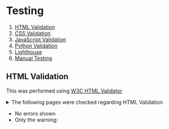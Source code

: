 # Testing

1. [HTML Validation](#html-validation)
2. [CSS Validation](#css-validation)
3. [JavaScript Validation](#javascript-validation)
4. [Python Validation](#python-validation)
5. [Lighthouse](#lighthouse)
6. [Manual Testing](#manual-testing)
   
## HTML Validation
This was performed using [W3C HTML Validator](https://validator.w3.org/nu/)

<details>
   <summary>The following pages were checked regarding HTML Validation</summary>

* The Home Page **/**
* /posters/ 
* /posters/add_poster/ 
* /posters/edit_poster/1/ 
* /posters/delete_poster/1/ 
* /posters/edit_poster/54/ 
* /posters/54/ 
* /posters/edit_poster/54/ 
* /wishlist/my_wishlist/ 
* /wishlist/remove_from_list/54/ 
* /bag/ 
* /posters/9/ i.e. the *Poster Details* page
* /checkout/checkout_success/83CA4CAA945C47CBA93BECA191C21F60/ 
* /profile/ 
* /profile/order_history/83CA4CAA945C47CBA93BECA191C21F60/ 
* /reviews/add_review/ 
* /reviews/edit_review/5/ 
* /reviews/delete_review/5/ 
* /wishlist/my_wishlist/ 
* /wishlist/remove_from_list/3/ 
* /reviews/my_reviews/ 
</details>

* No errors shown 
* Only the warning: *<script type="text/javascript"> - Warning: The type attribute is unnecessary for JavaScript resources.*
* I left the type attribute intact

## CSS Validation

This was performed using [W3C CSS Validator](https://jigsaw.w3.org/css-validator/)

 - No issues flagged during CSS validation

## JavaScript Validation

This was performed using [JSHint](https://jshint.com/)
No errors

## Python Validation

I used both Code Institute's [PEP8 Linter](https://pep8ci.herokuapp.com/) and *python3 -m flake8*.<br>
However I had a very bad UX after making **ALL** the changes pointed out by Flake8. That is, my *Checkout Functionality* failed to worked! So I had to revert. Therefore, in light of this, I have chosen to leave the following migration files and system-generated/imported code intact:

 <details>
  <summary>Flask8 flagged code</summary>

```

    ./.devcontainer/build-assets/http_server.py:22:80: E501 line too long (80 > 79 characters)
    ./.devcontainer/build-assets/make_url.py:10:39: E231 missing whitespace after ','
    ./.devcontainer/build-assets/make_url.py:11:36: E231 missing whitespace after ','
    ./.devcontainer/build-assets/make_url.py:12:39: E231 missing whitespace after ','
    ./.devcontainer/build-assets/make_url.py:14:59: W292 no newline at end of file
    ./bag/context_processors.py:87:5: F841 local variable 'when_ranges_equal' is assigned to but never used
    ./bag/migrations/0001_initial.py:19:80: E501 line too long (117 > 79 characters)
    ./bag/migrations/0001_initial.py:22:80: E501 line too long (171 > 79 characters)
    ./bag/migrations/0001_initial.py:31:80: E501 line too long (175 > 79 characters)
    ./bag/migrations/0001_initial.py:35:80: E501 line too long (135 > 79 characters)
    ./bag/models.py:2:1: F401 'django.db.models.CheckConstraint' imported but unused
    ./bag/models.py:2:1: F401 'django.db.models.Q' imported but unused
    ./bag/tests.py:1:1: F401 'django.test.TestCase' imported but unused
    ./bag/views.py:119:5: F841 local variable 'e' is assigned to but never used
    ./biblia/common.py:49:5: F841 local variable 'when_ranges_equal' is assigned to but never used
    ./biblia/settings.py:16:5: F401 'env' imported but unused
    ./biblia/settings.py:147:80: E501 line too long (91 > 79 characters)
    ./biblia/settings.py:150:80: E501 line too long (81 > 79 characters)
    ./biblia/settings.py:153:80: E501 line too long (82 > 79 characters)
    ./biblia/settings.py:156:80: E501 line too long (83 > 79 characters)
    ./biblia/urls.py:34:1: F811 redefinition of unused 'handler404' from line 20
    ./biblia/urls.py:35:1: F811 redefinition of unused 'handler500' from line 20
    ./checkout/apps.py:8:9: F401 'checkout.signals' imported but unused
    ./checkout/tests.py:1:1: F401 'django.test.TestCase' imported but unused
    ./checkout/webhooks.py:28:5: F841 local variable 'e' is assigned to but never used
    ./checkout/webhooks.py:31:5: F841 local variable 'e' is assigned to but never used
    ./home/admin.py:1:1: F401 'django.contrib.admin' imported but unused
    ./home/models.py:1:1: F401 'django.db.models' imported but unused
    ./home/tests.py:1:1: F401 'django.test.TestCase' imported but unused
    ./home/urls.py:1:1: F401 'django.contrib.admin' imported but unused
    ./posters/tests.py:1:1: F401 'django.test.TestCase' imported but unused
    ./profiles/admin.py:1:1: F401 'django.contrib.admin' imported but unused
    ./profiles/migrations/0001_initial.py:21:80: E501 line too long (117 > 79 characters)
    ./profiles/migrations/0001_initial.py:22:80: E501 line too long (97 > 79 characters)
    ./profiles/migrations/0001_initial.py:23:80: E501 line too long (111 > 79 characters)
    ./profiles/migrations/0001_initial.py:24:80: E501 line too long (93 > 79 characters)
    ./profiles/migrations/0001_initial.py:25:80: E501 line too long (89 > 79 characters)
    ./profiles/migrations/0001_initial.py:26:80: E501 line too long (100 > 79 characters)
    ./profiles/migrations/0001_initial.py:27:80: E501 line too long (100 > 79 characters)
    ./profiles/migrations/0001_initial.py:28:80: E501 line too long (91 > 79 characters)
    ./profiles/migrations/0001_initial.py:29:80: E501 line too long (121 > 79 characters)
    ./profiles/tests.py:1:1: F401 'django.test.TestCase' imported but unused
    ./reviews/migrations/0001_initial.py:22:80: E501 line too long (117 > 79 characters)
    ./reviews/migrations/0001_initial.py:25:80: E501 line too long (85 > 79 characters)
    ./reviews/migrations/0001_initial.py:28:80: E501 line too long (170 > 79 characters)
    ./reviews/migrations/0001_initial.py:29:80: E501 line too long (112 > 79 characters)
    ./reviews/migrations/0001_initial.py:30:80: E501 line too long (118 > 79 characters)
    ./reviews/tests.py:1:1: F401 'django.test.TestCase' imported but unused
    ./wishlist/tests.py:1:1: F401 'django.test.TestCase' imported but unused
 ```
</details>

## Lighthouse

I used Lighthouse within the Chrome Developer Tools to test the performance, accessibility and SEO of the website.

<details>
  <summary>Lighthouse Report</summary>

   Home Page<br>

![image](https://github.com/DelroyGayle/Biblia-Posters-PP5/assets/91061592/b698fa3b-ea52-4d6e-bd1e-1eb95ca26466)

   Posters Page ... **/posters/**

   ![image](https://github.com/DelroyGayle/Biblia-Posters-PP5/assets/91061592/67459201-10e3-4275-bc77-c587434762bc)


</details>

## Additional Testing Comments
+ Carried out tests of the program on both the local terminal and the Code Institute Heroku terminal.
+ Chrome DevTools was used throughout the development process for testing purposes.
+ Added Custom *404 and 500* pages in case any errors occur.

<details>
   <summary>Custom 404 Page</summary>

   ![image](https://github.com/DelroyGayle/Biblia-Posters-PP5/assets/91061592/46e4faa0-165c-425c-aaa6-cb05055cde44)

</details>  


<details>
   <summary>Custom 500 Page</summary>

   ![image](https://github.com/DelroyGayle/Biblia-Posters-PP5/assets/91061592/0be41b0b-e5e8-479d-9224-35dbbad1e48b)

</details>  

## Manual Testing 

### Epic: *Register and Login*

This is broken down into the following
<details>
  <summary>User Stories</summary>

   ![image](https://github.com/DelroyGayle/Biblia-Posters-PP5/assets/91061592/09e75a1c-7f1c-4d9c-bad2-25f12dd0886a)
 
  ![image](https://github.com/DelroyGayle/Biblia-Posters-PP5/assets/91061592/982af554-be3f-4d82-9699-e0fc75fba0b7)

</details>

Criteria:
1. Both Username and Email is necessary to login
2. Verification by Email is mandatory
3. Minimum username length is 4 characters

**User Tasks:**
1. Update the Admin domain of the default site to **biblia.example.com**
2. Demonstrate that the user can Register using a username, password and email address
3. Verify that both the Django and Allauth acknowledge the user's email address
4. Demonstrate that the user can Login to the site
5. Demonstrate that the user can Logout from the site


| Test No. | Feature        | Steps        | Expected Outcome  | Actual Outcome |
| ------------- | ------------- | -------------    | ------------- | ------------- |
| T01 | Register, Login, Logout | Using Allauth incorporate Register/Login/Logout functionality | That the above User Tasks are accomplished | PASS |

<details>

<summary>Verify Registration</summary>

Select the Register option
In this example I registered the username **Tommy**

![image](https://github.com/DelroyGayle/Biblia-Posters-PP5/assets/91061592/7edc1c29-02b7-46c5-932f-380ba63288cb)

Once the account is registered change the Endpoint to **/admin/account/emailaddress/**

![image](https://github.com/DelroyGayle/Biblia-Posters-PP5/assets/91061592/324ee5ea-9144-40ff-abfc-426de3fa1102)

Click to verify the email in the Admin Dashboard

![image](https://github.com/DelroyGayle/Biblia-Posters-PP5/assets/91061592/89f40c3c-b4fb-4cec-8511-ff9ea6c35743)

Confirm That the Email Address is Verified

![image](https://github.com/DelroyGayle/Biblia-Posters-PP5/assets/91061592/a4e72bbe-d3e8-4ee0-8131-dd71b46710a5)

</details>

<details>

<summary>Go back to the App Name/ URL and Logout</summary>

![image](https://github.com/DelroyGayle/Biblia-Posters-PP5/assets/91061592/4e061c55-04bc-4ea5-a64f-8c2288a55dfc)

![image](https://github.com/DelroyGayle/Biblia-Posters-PP5/assets/91061592/7b4b1f8c-8cee-4f1e-9c0d-ed3001947436)

</details>

### Epic: Viewing Posters which includes Menus, Categorisation and Sorting

This is broken down into the following

<details>
  <summary>User Stories</summary>

   ![image](https://github.com/DelroyGayle/Biblia-Posters-PP5/assets/91061592/63d0bf5f-f0b7-46df-b3aa-5544058c2684)

   ![image](https://github.com/DelroyGayle/Biblia-Posters-PP5/assets/91061592/9e9ea1e4-a20d-4400-98d7-122dbfbc291b)

</details>

**User Tasks:**
1. When the user selects the *Shop Now* option, the user can see all available posters
2. User has the option to view particular *categories* of posters using drop-down menus
3. Posters can be sorted by Price, Rating, Poster Name, and Category
4. That all the above work correctly with responsiveness on different sized media

In this online store there are *52 posters* available.

<details>

<summary>Sample of a poster image: The_Resurrected_Jesus_Shows_His_Disciples_His_Pierced_Hands_And_Feet.jpg</summary>

![image](https://github.com/DelroyGayle/Biblia-Posters-PP5/assets/91061592/6af9e35d-45e1-403a-a26e-9ac9ca2d3688)

</details>


| Test No. | Feature        | Steps        | Expected Outcome  | Actual Outcome |
| ------------- | ------------- | -------------    | ------------- | ------------- |
| T02 | View Available Posters | Click the Shop Now button from the Homepage | All available (52) posters are to be shown | PASS |

<details>

<summary>Top of the page</summary>

![image](https://github.com/DelroyGayle/Biblia-Posters-PP5/assets/91061592/0b94d27e-3d37-45c1-bd14-adc03e76b3da)

</details>

<details>

<summary>Bottom of the page</summary>

![image](https://github.com/DelroyGayle/Biblia-Posters-PP5/assets/91061592/81d80de2-7054-4604-80b8-0afe0f23b57a)

</details>


| Test No. | Feature        | Steps        | Expected Outcome  | Actual Outcome |
| ------------- | ------------- | -------------    | ------------- | ------------- |
| T03 | Responsiveness when Viewing Posters | Using the Inspect Tool, demonstrate the view of posters | All available (52) posters are to be shown regardless of the media size | PASS |

<details>

<summary>Large Screen</summary>

![image](https://github.com/DelroyGayle/Biblia-Posters-PP5/assets/91061592/94007ffb-4603-4af9-a198-e7fe3d43f96c)

</details>

<details>

<summary>Tablet</summary>

![image](https://github.com/DelroyGayle/Biblia-Posters-PP5/assets/91061592/7d3d6e3b-4e59-48bc-9df7-76f646148dcc)

</details>

<details>

<summary>Mobile</summary>

![image](https://github.com/DelroyGayle/Biblia-Posters-PP5/assets/91061592/516cf97f-679a-451c-b0ba-50ea4b013495)

![image](https://github.com/DelroyGayle/Biblia-Posters-PP5/assets/91061592/849b30ff-79fb-49b2-ac5d-5a077e429e7d)

</details>

| Test No. | Feature        | Steps        | Expected Outcome  | Actual Outcome |
| ------------- | ------------- | -------------    | ------------- | ------------- |
| T04 | When a Poster is selected, its details are displayed | From the View of Posters, click the image | The poster image is shown with description and rating | PASS |

<details>

<summary>View Poster Details - Desktop</summary>

![image](https://github.com/DelroyGayle/Biblia-Posters-PP5/assets/91061592/627c0551-ee23-476c-b8c7-4db0f611747b)

</details>

| Test No. | Feature        | Steps        | Expected Outcome  | Actual Outcome |
| ------------- | ------------- | -------------    | ------------- | ------------- |
| T05 | View Available Posters | Click the Shop Now button from the Homepage | All available (52) posters are to be shown | PASS |

<details>

<summary>View Poster Details - Mobile</summary>

![image](https://github.com/DelroyGayle/Biblia-Posters-PP5/assets/91061592/d466b50b-0db2-44b4-bce5-1d69dccba24d)

</details>


| Test No. | Feature        | Steps        | Expected Outcome  | Actual Outcome |
| ------------- | ------------- | -------------    | ------------- | ------------- |
| T06 | View All Available **Old Testament** Posters | Select from Menu, Old Testament then select **ALL O.T. Posters**  | All available OT posters are to be shown - Categories */posters/?category=genesis,exodus,numbers,joshua* | PASS |


<details>

<summary>Menu & Display</summary>

![image](https://github.com/DelroyGayle/Biblia-Posters-PP5/assets/91061592/fb28fafb-b018-42a3-8ee6-26bf023e50d7)

<summary>All the Old Testament Posters</summary>

![image](https://github.com/DelroyGayle/Biblia-Posters-PP5/assets/91061592/2f6bc6e8-d2dd-434e-96f7-d8bfebd738c6)

![image](https://github.com/DelroyGayle/Biblia-Posters-PP5/assets/91061592/e20803a6-0c31-4679-b240-0573579802ac)

![image](https://github.com/DelroyGayle/Biblia-Posters-PP5/assets/91061592/eeb105d4-1521-4b8a-a577-ae254ae8c7e0)

</details>


| Test No. | Feature        | Steps        | Expected Outcome  | Actual Outcome |
| ------------- | ------------- | -------------    | ------------- | ------------- |
| T07 | View All Available **New Testament** Posters | Select from Menu, New Testament then select **ALL N.T. Posters**  | All available NT posters are to be shown - Categories */posters/?category=jesus,apostles* | PASS |

<details>

<summary>Menu & Display</summary>

![image](https://github.com/DelroyGayle/Biblia-Posters-PP5/assets/91061592/36b91986-bf54-434e-b8a9-11e7f2bf1926)


<summary>All the New Testament Posters</summary>

![image](https://github.com/DelroyGayle/Biblia-Posters-PP5/assets/91061592/a5f6c916-a501-488b-9522-cd8fef3cdb39)

![image](https://github.com/DelroyGayle/Biblia-Posters-PP5/assets/91061592/262df841-30cd-43c1-8379-fd958a51ea74)

![image](https://github.com/DelroyGayle/Biblia-Posters-PP5/assets/91061592/7d0b2762-b03b-44f6-bfbe-5d03fa80e438)

![image](https://github.com/DelroyGayle/Biblia-Posters-PP5/assets/91061592/f31eba18-bfe0-4eb7-ae98-a49e4c251a54)

![image](https://github.com/DelroyGayle/Biblia-Posters-PP5/assets/91061592/7c2f09e3-bca3-4d63-a884-2adfce760a62)

</details>

| Test No. | Feature        | Steps        | Expected Outcome  | Actual Outcome |
| ------------- | ------------- | -------------    | ------------- | ------------- |
| T08 | View All **Genesis** Posters | Select from Menu, Old Testament then select **Genesis**  | All available Genesis posters are to be shown - Endpoint */posters/?category=genesis* | PASS |

<details>

<summary>Display of Genesis Posters</summary>

![image](https://github.com/DelroyGayle/Biblia-Posters-PP5/assets/91061592/5d86495b-8305-4ad7-9db1-d54acb15bccf)

</details>


| Test No. | Feature        | Steps        | Expected Outcome  | Actual Outcome |
| ------------- | ------------- | -------------    | ------------- | ------------- |
| T09 | View All **Exodus** Posters | Select from Menu, Old Testament then select **Exodus**  | All available Exodus posters are to be shown - Endpoint */posters/?category=exodus* | PASS |

<details>

<summary>Display of Exodus Posters</summary>

![image](https://github.com/DelroyGayle/Biblia-Posters-PP5/assets/91061592/b03189ae-150c-4b7e-b982-67369f499236)

</details>


| Test No. | Feature        | Steps        | Expected Outcome  | Actual Outcome |
| ------------- | ------------- | -------------    | ------------- | ------------- |
| T10 | View All **Numbers** Posters | Select from Menu, Old Testament then select **Numbers**  | All available Numbers posters are to be shown - Endpoint */posters/?category=numbers*| PASS |

<details>

<summary>Display of Numbers Posters</summary>

![image](https://github.com/DelroyGayle/Biblia-Posters-PP5/assets/91061592/5f43584a-b9cf-4212-8457-667f979b6fd4)


</details>


| Test No. | Feature        | Steps        | Expected Outcome  | Actual Outcome |
| ------------- | ------------- | -------------    | ------------- | ------------- |
| T11 | View All **Joshua** Posters | Select from Menu, Old Testament then select **Joshua**  | All available Joshua posters are to be shown - Endpoint */posters/?category=joshua* | PASS |

<details>

<summary>Display of Joshua Posters</summary>

![image](https://github.com/DelroyGayle/Biblia-Posters-PP5/assets/91061592/d125a5dd-2da9-48c8-8d85-0bca33ef07fc)


</details>

| Test No. | Feature        | Steps        | Expected Outcome  | Actual Outcome |
| ------------- | ------------- | -------------    | ------------- | ------------- |
| T12 | View All **Jesus** Posters | Select from Menu, New Testament then select **Jesus**  | All available Jesus posters are to be shown - Endpoint */posters/?category=jesus* | PASS |

<details>

<summary>Display of Jesus Posters</summary>

![image](https://github.com/DelroyGayle/Biblia-Posters-PP5/assets/91061592/a5f6c916-a501-488b-9522-cd8fef3cdb39)

![image](https://github.com/DelroyGayle/Biblia-Posters-PP5/assets/91061592/262df841-30cd-43c1-8379-fd958a51ea74)

![image](https://github.com/DelroyGayle/Biblia-Posters-PP5/assets/91061592/7d0b2762-b03b-44f6-bfbe-5d03fa80e438)

![image](https://github.com/DelroyGayle/Biblia-Posters-PP5/assets/91061592/f31eba18-bfe0-4eb7-ae98-a49e4c251a54)

</details>

| Test No. | Feature        | Steps        | Expected Outcome  | Actual Outcome |
| ------------- | ------------- | -------------    | ------------- | ------------- |
| T13 | View All **The Apostles** Posters | Select from Menu, New Testament then select **Apostles**  | All available Apostles posters are to be shown - Endpoint */posters/?category=apostles* | PASS |

<details>

<summary>Display of The Apostles Posters</summary>

![image](https://github.com/DelroyGayle/Biblia-Posters-PP5/assets/91061592/b9065ab6-2860-46ce-b867-3b4b0120d6f5)

</details>

#### Demonstrate that Posters can be sorted by Price, Rating, Poster Name, and Category

There are two ways of sorting 
1) By Drop-Down Menu:

![image](https://github.com/DelroyGayle/Biblia-Posters-PP5/assets/91061592/643ed253-43a9-4016-ba88-ae6f3953527e)

2) Or By The Sort Selector

![image](https://github.com/DelroyGayle/Biblia-Posters-PP5/assets/91061592/091078ad-b5b5-419c-9bb1-36d36729d3c9)

#### Demonstration of Each Method

| Test No. | Feature        | Steps        | Expected Outcome  | Actual Outcome |
| ------------- | ------------- | -------------    | ------------- | ------------- |
| T14 | Sort Posters **By Price**, *Ascending Order* | Select from Menu, All Posters then select **By Price**  | Posters shown, cheapest at the top, lowest at the bottom - Endpoint */posters/?sort=price&direction=asc* | PASS |

| Test No. | Feature        | Steps        | Expected Outcome  | Actual Outcome |
| ------------- | ------------- | -------------    | ------------- | ------------- |
| T15 | Sort Posters **By Price**, *Ascending Order* - Method 2 | From the Sort Selector, select **Price (low to high)**  | Posters shown, cheapest at the top, lowest at the bottom - Endpoint */posters/?sort=price&direction=asc* | PASS |

![image](https://github.com/DelroyGayle/Biblia-Posters-PP5/assets/91061592/8e40bde7-608d-43e7-82c1-8f500df8b8b1)

<details>

<summary>Price in ascending order</summary>

Cheapest at the top

![image](https://github.com/DelroyGayle/Biblia-Posters-PP5/assets/91061592/34cf62ea-5c37-4215-83a1-4df720f4a1f1)

Most expensive at the bottom

![image](https://github.com/DelroyGayle/Biblia-Posters-PP5/assets/91061592/9dedb441-2e98-4664-9c6c-a3a7cc9c9a65)

</details>


| Test No. | Feature        | Steps        | Expected Outcome  | Actual Outcome |
| ------------- | ------------- | -------------    | ------------- | ------------- |
| T16 | Sort Posters **By Price**, *Descending Order* | From the Sort Selector, select **Price (high to low)**  | Posters shown, most expensive at top, cheapest at the bottom - Endpoint */posters/?sort=price&direction=desc* | PASS |

![image](https://github.com/DelroyGayle/Biblia-Posters-PP5/assets/91061592/3b8410dc-7de8-46dc-a270-b7c50bfdcc2d)

<details>

<summary>Price in descending order</summary>

Most expensive at the top

![image](https://github.com/DelroyGayle/Biblia-Posters-PP5/assets/91061592/7b62e745-6247-43e7-9cd3-2f081948964a)

Cheapest at the bottom

![image](https://github.com/DelroyGayle/Biblia-Posters-PP5/assets/91061592/41bf0347-ff8d-4225-85e8-b478a6515b1b)

</details>

| Test No. | Feature        | Steps        | Expected Outcome  | Actual Outcome |
| ------------- | ------------- | -------------    | ------------- | ------------- |
| T17 | Sort Posters **By Rating**, *Descending Order* | Select from Menu, All Posters then select **By Rating** | Posters shown, highest rate at the top, lowest rating at the bottom - Endpoint */?sort=rating&direction=desc* | PASS |

| Test No. | Feature        | Steps        | Expected Outcome  | Actual Outcome |
| ------------- | ------------- | -------------    | ------------- | ------------- |
| T18 | Sort Posters **By Rating**, *Descending Order* - Method 2 | From the Sort Selector, select **Rating (high to low)** | Posters shown, highest rate at the top, lowest rating at the bottom - Endpoint */?sort=rating&direction=desc* | PASS |

![image](https://github.com/DelroyGayle/Biblia-Posters-PP5/assets/91061592/ff3b83b8-8320-4527-ab85-063c40ba69c6)

<details>

<summary>Rating in descending order</summary>

Highest ratings at the top

![image](https://github.com/DelroyGayle/Biblia-Posters-PP5/assets/91061592/109db7e9-3c41-4267-95bb-36518f824e9d)

Lowest ratings at the bottom

![image](https://github.com/DelroyGayle/Biblia-Posters-PP5/assets/91061592/243b55c9-347e-4769-a05c-780041731fc4)

</details>

| Test No. | Feature        | Steps        | Expected Outcome  | Actual Outcome |
| ------------- | ------------- | -------------    | ------------- | ------------- |
| T19 | Sort Posters **By Rating**, *Ascending Order* | From the Sort Selector, select **Rating (low to high)** | Posters shown, lowest rating at the top, highest rating at the bottom - Endpoint *?sort=rating&direction=asc* | PASS |

![image](https://github.com/DelroyGayle/Biblia-Posters-PP5/assets/91061592/bb10ad19-74e9-4022-9ec3-50c23de23218)

<details>

<summary>Rating in ascending order</summary>

Lowest ratings at the top

![image](https://github.com/DelroyGayle/Biblia-Posters-PP5/assets/91061592/e95ee491-62f7-4ef5-8775-4f8ba2411ac6)

Highest ratings at the bottom

![image](https://github.com/DelroyGayle/Biblia-Posters-PP5/assets/91061592/097d785c-489c-4a40-8c27-ec1e661f5b12)

</details>


| Test No. | Feature        | Steps        | Expected Outcome  | Actual Outcome |
| ------------- | ------------- | -------------    | ------------- | ------------- |
| T20 | Sort Posters **By Category**, *A-Z* | Select from Menu, All Posters then select **By Category**  | Posters shown in Alphabetical Order of Category - Endpoint */posters/?sort=category&direction=asc* | PASS |

| Test No. | Feature        | Steps        | Expected Outcome  | Actual Outcome |
| ------------- | ------------- | -------------    | ------------- | ------------- |
| T21 | Sort Posters **By Category**, *A-Z* - Method 2 | From the Sort Selector, select **Category (A-Z)**  | Posters shown in Alphabetical Order of Category - Endpoint */posters/?sort=category&direction=asc* | PASS |

![image](https://github.com/DelroyGayle/Biblia-Posters-PP5/assets/91061592/ac51d05d-e79b-4a35-945e-e3a8c8653577)

<details>

<summary>Category in Alphabetical Order i.e. Apostles, ...</summary>

![image](https://github.com/DelroyGayle/Biblia-Posters-PP5/assets/91061592/6bb76e41-4c54-40dc-90ae-dd31448562d0)

</details>


| Test No. | Feature        | Steps        | Expected Outcome  | Actual Outcome |
| ------------- | ------------- | -------------    | ------------- | ------------- |
| T22 | Sort Posters **By Category**, *Z-A* | From the Sort Selector, select **Category (Z-A)**  | Posters shown in Descending Alphabetical Order of Category - Endpoint */posters/?sort=category&direction=desc* | PASS |

![image](https://github.com/DelroyGayle/Biblia-Posters-PP5/assets/91061592/952f6bbc-95cd-428d-b230-f47883b1fec9)

<details>

<summary>Category in Descending Alphabetical Order i.e. Numbers then Joshua ...</summary>

![image](https://github.com/DelroyGayle/Biblia-Posters-PP5/assets/91061592/ccbbfa40-f228-424b-bb74-f33f45a1e31a)

</details>


| Test No. | Feature        | Steps        | Expected Outcome  | Actual Outcome |
| ------------- | ------------- | -------------    | ------------- | ------------- |
| T23 | Sort Posters with **All Posters**| Select from Menu, All Posters then select **All Posters**  | All **52** Posters shown - Default view - Endpoint */posters/* | PASS |

| Test No. | Feature        | Steps        | Expected Outcome  | Actual Outcome |
| ------------- | ------------- | -------------    | ------------- | ------------- |
| T24 | Sort Posters with **All Posters** - Method 2 | From the Sort Selector, select **Sort by...**  | All **52** Posters shown - Default view - Endpoint */posters/* | PASS |

![image](https://github.com/DelroyGayle/Biblia-Posters-PP5/assets/91061592/911f4bfa-feeb-4398-9356-a88ea1d278e2)

<details>

<summary>All 52 Posters - Default View</summary>

![image](https://github.com/DelroyGayle/Biblia-Posters-PP5/assets/91061592/627c0551-ee23-476c-b8c7-4db0f611747b)

</details>


| Test No. | Feature        | Steps        | Expected Outcome  | Actual Outcome |
| ------------- | ------------- | -------------    | ------------- | ------------- |
| T25 | Sort Posters **By Name**, *A-Z* | From the Sort Selector, select **Name (A-Z)**  | Posters shown in Alphabetical Order of Poster Name - Endpoint */posters/?sort=name&direction=asc* | PASS |

![image](https://github.com/DelroyGayle/Biblia-Posters-PP5/assets/91061592/fdcab32a-27a0-4287-8d12-b8fb3ad0b276)

<details>

<summary>Name in Alphabetical Order i.e. Abraham, ...</summary>

![image](https://github.com/DelroyGayle/Biblia-Posters-PP5/assets/91061592/51d1847d-71ed-4b95-8fab-0f9e954ab72d)

</details>

| Test No. | Feature        | Steps        | Expected Outcome  | Actual Outcome |
| ------------- | ------------- | -------------    | ------------- | ------------- |
| T26 | Sort Posters **By Name**, *Z-A* | From the Sort Selector, select **Name (Z-A)**  | Posters shown in Descending Alphabetical Order of Poster Name - Endpoint */posters/?sort=Name&direction=desc* | PASS |

![image](https://github.com/DelroyGayle/Biblia-Posters-PP5/assets/91061592/ecc78c53-de13-4ff9-b761-2c53ead26c7f)

<details>

<summary>Name in Descending Alphabetical Order i.e. Zacchaeus then Timbrels ...</summary>

![image](https://github.com/DelroyGayle/Biblia-Posters-PP5/assets/91061592/54d39419-0ffa-4b9e-994f-69305e5103d1)

</details>

### Epic: Search for Posters

<details>
  <summary>User Story</summary>
   
![image](https://github.com/DelroyGayle/Biblia-Posters-PP5/assets/91061592/2d721ad9-5bd9-4fef-966d-85c6f0ec36d2)

</details>

**User Tasks:**
1. A successful search consists of whether the search term appears in the Poster Name or the Poster Description
2. Enter the search parameters via endpoints to perform a search e.g. */posters/?query=**saul*** to bring up all the posters with the search term *saul* in them
3. Use the Searchbar to enter the search term
4. Both methods should show identical results
5. Suitable messages when a null string is entered or null search results

| Test No. | Feature        | Steps        | Expected Outcome  | Actual Outcome |
| ------------- | ------------- | -------------    | ------------- | ------------- |
| T27 | Search For Posters By Name | Either by using the Endpoint or Searchbar test various search terms| Any posters with matching names displayed | PASS |

<details>
<summary>/posters/?query=saul</summary>

![image](https://github.com/DelroyGayle/Biblia-Posters-PP5/assets/91061592/0646712d-33e8-491a-9ecc-ef74159f91a9)
  
</details>

<details>
<summary>/posters/?query=ethio</summary>

![image](https://github.com/DelroyGayle/Biblia-Posters-PP5/assets/91061592/3bda67f6-038b-4116-8f18-4ed186f1b205)

</details>

| Test No. | Feature        | Steps        | Expected Outcome  | Actual Outcome |
| ------------- | ------------- | -------------    | ------------- | ------------- |
| T28 | Search For Posters By Description | Either by using the Endpoint or Searchbar test various search terms| Any posters with matching descriptions displayed | PASS |

*/posters/?query=BED* matched 5 posters 

![image](https://github.com/DelroyGayle/Biblia-Posters-PP5/assets/91061592/4da87e73-00f3-477f-9994-895a5e3e8285)

<details>

<summary>What follows are 2 posters where the match was in the descriptions</summary>

![image](https://github.com/DelroyGayle/Biblia-Posters-PP5/assets/91061592/fcca6530-f744-4103-832a-c2c1fcaef91a)

View the description then *used CTRL-F and 'bed' to highlight that the searches were successful*

![image](https://github.com/DelroyGayle/Biblia-Posters-PP5/assets/91061592/5e59d029-1f07-484e-896f-83f2591af1dc)
 
</details>

| Test No. | Feature        | Steps        | Expected Outcome  | Actual Outcome |
| ------------- | ------------- | -------------    | ------------- | ------------- |
| T29 | Null Search Toast/Message Displayed | Enter nothing in the Searchbar | A suitable message ought to be displayed | PASS |

<details>
<summary>Null Entry in Searchbar</summary>

![image](https://github.com/DelroyGayle/Biblia-Posters-PP5/assets/91061592/e8160d1b-ba71-44c3-aa54-f54fcffbca2f)

</details>

| Test No. | Feature        | Steps        | Expected Outcome  | Actual Outcome |
| ------------- | ------------- | -------------    | ------------- | ------------- |
| T30 | Nonexistent Search Toast/Message Displayed | Enter a search term in the Searchbar that does not exist in any of the posters | A suitable message ought to be displayed | PASS |

<details>
<summary>/posters/?query=HELLO</summary>

![image](https://github.com/DelroyGayle/Biblia-Posters-PP5/assets/91061592/b93c8664-ba08-439a-a9b7-b392a15dc771)
  
</details>

### Epic: Shopping Bag Functionality

This is broken down into the following

<details>
  <summary>User Stories</summary>

![image](https://github.com/DelroyGayle/Biblia-Posters-PP5/assets/91061592/e1062050-7c1c-40c3-b85e-df3fc6ef71c5)


</details>

**User Tasks:**
1. When the user selects the Shopping Bag Icon ![image](https://github.com/DelroyGayle/Biblia-Posters-PP5/assets/91061592/ffa955a2-b5c9-457b-9db5-1d0de845e4d4)  <br> The user is taken to the shopping bag page whereby the user can see the bag contents.
2. From the shopping bag page the user has options to continue to add further posters to the bag
3. When use clicks Add To Bag ![image](https://github.com/DelroyGayle/Biblia-Posters-PP5/assets/91061592/faac98c5-18d9-430d-978c-4df8c3a8d272)
<br> The Shopping Bag is adjusted by the quantity of posters that the user has selected
4. The quantities of Posters that have already been added to the bag can be increased or decreased
5. Posters can be removed from the bag even to the point that the bag is empty
6. The user can always see a running total each time, posters are added to or removed from the bag
7. Validation is performed when entering poster quantities


| Test No. | Feature        | Steps        | Expected Outcome  | Actual Outcome |
| ------------- | ------------- | -------------    | ------------- | ------------- |
| T31 | Option to Keep Shopping after adding to the bag | On the Details page of a poster after entering adding poster to the bag, click KEEP SHOPPING  | The user is taken to the *Shopping* page | PASS |
* After adding poster (ID 5) to the bag the endpoint is *bag/add/5/* and the bag was updated accordingly<br><br>
* When ![image](https://github.com/DelroyGayle/Biblia-Posters-PP5/assets/91061592/0bead797-ae67-49fe-a768-d6c1f8380dc7) was clicked
<br> the endpoint was changed to *posters/* which reflects the *Shopping* page i.e. the view of all posters

| Test No. | Feature        | Steps        | Expected Outcome  | Actual Outcome |
| ------------- | ------------- | -------------    | ------------- | ------------- |
| T32 | Validation of Quantities | On the Details page of a poster enter an illegal quantity  | The user would be informed that such quantities can to be entered | PASS |

<details>

<summary>Quantity Validation - Trying to enter a negative number</summary>

![image](https://github.com/DelroyGayle/Biblia-Posters-PP5/assets/91061592/423164ab-94ed-4494-a963-1e181237374b)

</details>

<details>

<summary>Quantity Validation - Trying to enter a number greater than 99</summary>

![image](https://github.com/DelroyGayle/Biblia-Posters-PP5/assets/91061592/e5b82ae3-4d96-4613-9480-4d7a9c871a26)

</details>

<details>

<summary>Quantity Validation - Trying to enter a decimal number</summary>

![image](https://github.com/DelroyGayle/Biblia-Posters-PP5/assets/91061592/fb4f72fd-dd0c-4b92-9d7f-907260640ef7)

</details>


**TODO - Make safe payments**



| Test No. | Feature        | Steps        | Expected Outcome  | Actual Outcome |
| ------------- | ------------- | -------------    | ------------- | ------------- |
| T32 | Webhook Handling | After each transaction, check on the Stripe Test website that payments habe succeeded | No failures should be displayed | PASS |

<details>

<summary>Webhook Tests</summary>

* £12.00 transaction

![image](https://github.com/DelroyGayle/Biblia-Posters-PP5/assets/91061592/5cc0287f-95c1-418f-91af-26acfed68310)

* Information from the Stripe test website

  ![image](https://github.com/DelroyGayle/Biblia-Posters-PP5/assets/91061592/ad31d957-92c1-4e23-b323-5375af5c36cd)

  ![image](https://github.com/DelroyGayle/Biblia-Posters-PP5/assets/91061592/f90b8d45-0a34-4409-98b9-22da6d5af870)

  ```
  {
"object": {
"id": "pi_3Ohd6aHPvBtuEw4n0AROP8uq",
"object": "payment_intent",
"amount": 1200,
"amount_capturable": 0,
"amount_details": {
"tip": {
}
},
"amount_received": 1200,
...
"bag": "{\"23\": 1}",
"save_info": "true",
"username": "spuser"
},

```

* Successful order

![image](https://github.com/DelroyGayle/Biblia-Posters-PP5/assets/91061592/5cb0bbde-ed88-4b1a-86bf-6af504d5ab08)

</details>

